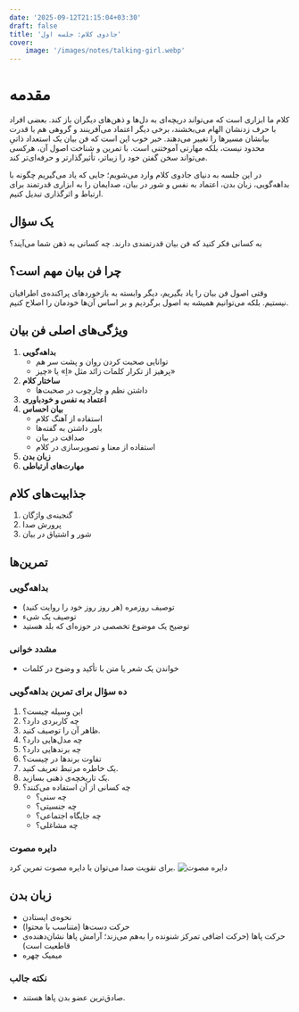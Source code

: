 ```yaml
---
date: '2025-09-12T21:15:04+03:30'
draft: false
title: 'جادوی کلام: جلسه اول'
cover:
    image: '/images/notes/talking-girl.webp'
---
```


# مقدمه
کلام ما ابزاری است که می‌تواند دریچه‌ای به دل‌ها و ذهن‌های دیگران باز کند. بعضی افراد با حرف زدنشان الهام می‌بخشند، برخی دیگر اعتماد می‌آفرینند و گروهی هم با قدرت بیانشان مسیرها را تغییر می‌دهند. خبر خوب این است که فن بیان یک استعداد ذاتیِ محدود نیست، بلکه مهارتی آموختنی است. با تمرین و شناخت اصول آن، هرکسی می‌تواند سخن گفتن خود را زیباتر، تأثیرگذارتر و حرفه‌ای‌تر کند.

در این جلسه به دنیای جادوی کلام وارد می‌شویم؛ جایی که یاد می‌گیریم چگونه با بداهه‌گویی، زبان بدن، اعتماد به نفس و شور در بیان، صدایمان را به ابزاری قدرتمند برای ارتباط و اثرگذاری تبدیل کنیم.

## یک سؤال  
به کسانی فکر کنید که فن بیان قدرتمندی دارند. چه کسانی به ذهن شما می‌آیند؟

## چرا فن بیان مهم است؟  
وقتی اصول فن بیان را یاد بگیریم، دیگر وابسته به بازخوردهای پراکنده‌ی اطرافیان نیستیم. بلکه می‌توانیم همیشه به اصول برگردیم و بر اساس آن‌ها خودمان را اصلاح کنیم.  

## ویژگی‌های اصلی فن بیان  
1. **بداهه‌گویی**  
   - توانایی صحبت کردن روان و پشت سر هم  
   - پرهیز از تکرار کلمات زائد مثل «اِ» یا «چیز»  
2. **ساختار کلام**  
   - داشتن نظم و چارچوب در صحبت‌ها  
3. **اعتماد به نفس و خودباوری**  
4. **بیان احساس**  
   - استفاده از آهنگ کلام  
   - باور داشتن به گفته‌ها  
   - صداقت در بیان  
   - استفاده از معنا و تصویرسازی در کلام  
5. **زبان بدن**  
6. **مهارت‌های ارتباطی**  

## جذابیت‌های کلام  
1. گنجینه‌ی واژگان  
2. پرورش صدا  
3. شور و اشتیاق در بیان  

## تمرین‌ها  

### بداهه‌گویی  
- توصیف روزمره (هر روز روز خود را روایت کنید)  
- توصیف یک شیء  
- توضیح یک موضوع تخصصی در حوزه‌ای که بلد هستید  

### مشدد خوانی  
- خواندن یک شعر یا متن با تأکید و وضوح در کلمات  

### ده سؤال برای تمرین بداهه‌گویی  
1. این وسیله چیست؟  
2. چه کاربردی دارد؟  
3. ظاهر آن را توصیف کنید.  
4. چه مدل‌هایی دارد؟  
5. چه برندهایی دارد؟  
6. تفاوت برندها در چیست؟  
7. یک خاطره مرتبط تعریف کنید.  
8. یک تاریخچه‌ی ذهنی بسازید.  
9. چه کسانی از آن استفاده می‌کنند؟  
   - چه سنی؟  
   - چه جنسیتی؟  
   - چه جایگاه اجتماعی؟  
   - چه مشاغلی؟  

### دایره مصوت  
برای تقویت صدا می‌توان با دایره مصوت تمرین کرد.
![دایره مصوت](/images/notes/dayere-mosavet.webp)

## زبان بدن  
- نحوه‌ی ایستادن  
- حرکت دست‌ها (متناسب با محتوا)  
- حرکت پاها (حرکت اضافی تمرکز شنونده را به‌هم می‌زند؛ آرامش پاها نشان‌دهنده‌ی قاطعیت است)  
- میمیک چهره  

### نکته جالب  
- صادق‌ترین عضو بدن پاها هستند.  
